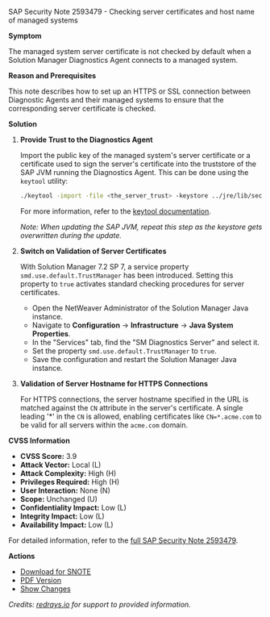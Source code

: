 SAP Security Note 2593479 - Checking server certificates and host name of managed systems

**Symptom**
  
The managed system server certificate is not checked by default when a Solution Manager Diagnostics Agent connects to a managed system.

**Reason and Prerequisites**

This note describes how to set up an HTTPS or SSL connection between Diagnostic Agents and their managed systems to ensure that the corresponding server certificate is checked.

**Solution**

1. **Provide Trust to the Diagnostics Agent**

   Import the public key of the managed system's server certificate or a certificate used to sign the server's certificate into the truststore of the SAP JVM running the Diagnostics Agent. This can be done using the `keytool` utility:

   ```bash
   ./keytool -import -file <the_server_trust> -keystore ../jre/lib/security/cacerts
   ```

   For more information, refer to the [keytool documentation](https://docs.oracle.com/javase/8/docs/technotes/tools/unix/keytool.html).

   *Note: When updating the SAP JVM, repeat this step as the keystore gets overwritten during the update.*

2. **Switch on Validation of Server Certificates**

   With Solution Manager 7.2 SP 7, a service property `smd.use.default.TrustManager` has been introduced. Setting this property to `true` activates standard checking procedures for server certificates.

   - Open the NetWeaver Administrator of the Solution Manager Java instance.
   - Navigate to **Configuration** → **Infrastructure** → **Java System Properties**.
   - In the "Services" tab, find the "SM Diagnostics Server" and select it.
   - Set the property `smd.use.default.TrustManager` to `true`.
   - Save the configuration and restart the Solution Manager Java instance.

3. **Validation of Server Hostname for HTTPS Connections**

   For HTTPS connections, the server hostname specified in the URL is matched against the `CN` attribute in the server's certificate. A single leading '*' in the `CN` is allowed, enabling certificates like `CN=*.acme.com` to be valid for all servers within the `acme.com` domain.

**CVSS Information**

- **CVSS Score:** 3.9
- **Attack Vector:** Local (L)
- **Attack Complexity:** High (H)
- **Privileges Required:** High (H)
- **User Interaction:** None (N)
- **Scope:** Unchanged (U)
- **Confidentiality Impact:** Low (L)
- **Integrity Impact:** Low (L)
- **Availability Impact:** Low (L)

For detailed information, refer to the [full SAP Security Note 2593479](https://me.sap.com/notes/2593479).

**Actions**

- [Download for SNOTE](https://notesdownloads.sap.com/note/0040000001161062018)
- [PDF Version](https://userapps.support.sap.com/sap/support/sfm/notes/print/0002593479?language=en-US&token=4444E12AAFDB3D559F84B88D6BCAD3D5)
- [Show Changes](https://me.sap.com/notesLatestChanges/0002593479/E/diff)

*Credits: [redrays.io](https://redrays.io) for support to provided information.*